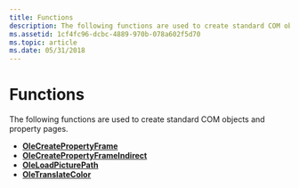 ```yaml
---
title: Functions
description: The following functions are used to create standard COM objects and property pages.
ms.assetid: 1cf4fc96-dcbc-4889-970b-078a602f5d70
ms.topic: article
ms.date: 05/31/2018
---
```


# Functions

The following functions are used to create standard COM objects and property pages.

-   [**OleCreatePropertyFrame**](/windows/desktop/api/OleCtl/nf-olectl-olecreatepropertyframe)
-   [**OleCreatePropertyFrameIndirect**](/windows/desktop/api/OleCtl/nf-olectl-olecreatepropertyframeindirect)
-   [**OleLoadPicturePath**](/windows/desktop/api/OleCtl/nf-olectl-oleloadpicturepath)
-   [**OleTranslateColor**](/windows/desktop/api/OleCtl/nf-olectl-oletranslatecolor)

 

 




